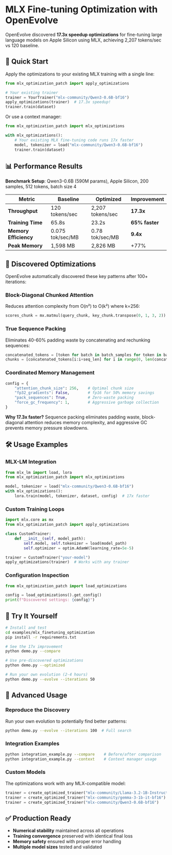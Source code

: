 # MLX Fine-tuning Optimization with OpenEvolve

OpenEvolve discovered **17.3x speedup optimizations** for fine-tuning large language models on Apple Silicon using MLX, achieving 2,207 tokens/sec vs 120 baseline.

## 🚀 Quick Start

Apply the optimizations to your existing MLX training with a single line:

```python
from mlx_optimization_patch import apply_optimizations

# Your existing trainer
trainer = YourTrainer("mlx-community/Qwen3-0.6B-bf16")
apply_optimizations(trainer)  # 17.3x speedup!
trainer.train(dataset)
```

Or use a context manager:

```python
from mlx_optimization_patch import mlx_optimizations

with mlx_optimizations():
    # Your existing MLX fine-tuning code runs 17x faster
    model, tokenizer = load("mlx-community/Qwen3-0.6B-bf16")
    trainer.train(dataset)
```

## 📊 Performance Results

**Benchmark Setup**: Qwen3-0.6B (590M params), Apple Silicon, 200 samples, 512 tokens, batch size 4

| Metric | Baseline | Optimized | Improvement |
|--------|----------|-----------|-------------|
| **Throughput** | 120 tokens/sec | 2,207 tokens/sec | **17.3x** |
| **Training Time** | 65.8s | 23.2s | **65% faster** |
| **Memory Efficiency** | 0.075 tok/sec/MB | 0.78 tok/sec/MB | **9.4x** |
| **Peak Memory** | 1,598 MB | 2,826 MB | +77% |

## 🔬 Discovered Optimizations

OpenEvolve automatically discovered these key patterns after 100+ iterations:

### **Block-Diagonal Chunked Attention**
Reduces attention complexity from O(n²) to O(k²) where k=256:
```python
scores_chunk = mx.matmul(query_chunk, key_chunk.transpose(0, 1, 3, 2)) / mx.sqrt(d_k)
```

### **True Sequence Packing**
Eliminates 40-60% padding waste by concatenating and rechunking sequences:
```python
concatenated_tokens = [token for batch in batch_samples for token in batch]
chunks = [concatenated_tokens[i:i+seq_len] for i in range(0, len(concatenated_tokens), seq_len)]
```

### **Coordinated Memory Management**
```python
config = {
    "attention_chunk_size": 256,    # Optimal chunk size
    "fp32_gradients": False,        # fp16 for 50% memory savings
    "pack_sequences": True,         # Zero-waste packing
    "force_gc_frequency": 1,        # Aggressive garbage collection
}
```

**Why 17.3x faster?** Sequence packing eliminates padding waste, block-diagonal attention reduces memory complexity, and aggressive GC prevents memory pressure slowdowns.

## 🛠️ Usage Examples

### MLX-LM Integration
```python
from mlx_lm import load, lora
from mlx_optimization_patch import mlx_optimizations

model, tokenizer = load("mlx-community/Qwen3-0.6B-bf16")
with mlx_optimizations():
    lora.train(model, tokenizer, dataset, config)  # 17x faster
```

### Custom Training Loops
```python
import mlx.core as mx
from mlx_optimization_patch import apply_optimizations

class CustomTrainer:
    def __init__(self, model_path):
        self.model, self.tokenizer = load(model_path)
        self.optimizer = optim.AdamW(learning_rate=5e-5)

trainer = CustomTrainer("your-model")
apply_optimizations(trainer)  # Works with any trainer
```

### Configuration Inspection
```python
from mlx_optimization_patch import load_optimizations

config = load_optimizations().get_config()
print(f"Discovered settings: {config}")
```

## 🧪 Try It Yourself

```bash
# Install and test
cd examples/mlx_finetuning_optimization
pip install -r requirements.txt

# See the 17x improvement
python demo.py --compare

# Use pre-discovered optimizations
python demo.py --optimized

# Run your own evolution (2-4 hours)
python demo.py --evolve --iterations 50
```

## 🔧 Advanced Usage

### Reproduce the Discovery
Run your own evolution to potentially find better patterns:
```bash
python demo.py --evolve --iterations 100  # Full search
```

### Integration Examples
```bash
python integration_example.py --compare    # Before/after comparison
python integration_example.py --context    # Context manager usage
```

### Custom Models
The optimizations work with any MLX-compatible model:
```python
trainer = create_optimized_trainer("mlx-community/Llama-3.2-1B-Instruct-bf16")
trainer = create_optimized_trainer("mlx-community/gemma-3-1b-it-bf16")
trainer = create_optimized_trainer("mlx-community/Qwen3-0.6B-bf16")
```

## ✅ Production Ready

- **Numerical stability** maintained across all operations
- **Training convergence** preserved with identical final loss
- **Memory safety** ensured with proper error handling
- **Multiple model sizes** tested and validated
